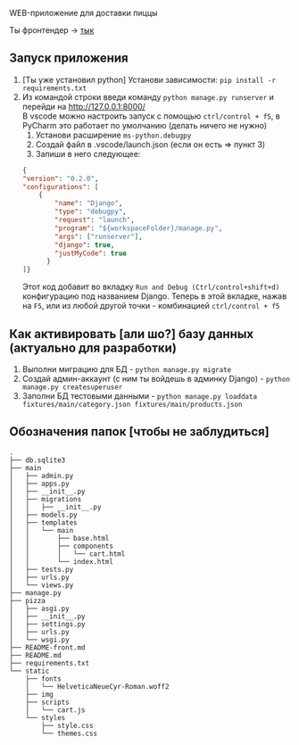 WEB-приложение для доставки пиццы

Ты фронтендер -> [тык](/README-front.md)

## Запуск приложения
1. [Ты уже установил python] Установи зависимости: ```pip install -r requirements.txt```  
2. Из командой строки введи команду ```python manage.py runserver``` и перейди на http://127.0.0.1:8000/  
В vscode можно настроить запуск с помощью ```ctrl/control + f5```, в PyCharm это работает по умолчанию (делать ничего не нужно)
    1. Установи расширение ```ms-python.debugpy```
    2. Создай файл в .vscode/launch.json (если он есть => пункт 3)
    3. Запиши в него следующее: 
    ```json 
    {
    "version": "0.2.0",
    "configurations": [
        {
            "name": "Django",
            "type": "debugpy",
            "request": "launch",
            "program": "${workspaceFolder}/manage.py",
            "args": ["runserver"],
            "django": true,
            "justMyCode": true
          }
    ]}  
    ```
    Этот код добавит во вкладку ```Run and Debug (Ctrl/control+shift+d)``` конфигурацию под названием Django. Теперь в этой вкладке, нажав на ```F5```, или из любой другой точки - комбинацией ```ctrl/control + f5```

## Как активировать [али шо?] базу данных (актуально для разработки)
1. Выполни миграцию для БД - ```python manage.py migrate```
2. Создай админ-аккаунт (с ним ты войдешь в админку Django) - ```python manage.py createsuperuser```
3. Заполни БД тестовыми данными - ```python manage.py loaddata fixtures/main/category.json fixtures/main/products.json```

## Обозначения папок [чтобы не заблудиться]
```
.
├── db.sqlite3
├── main
│   ├── admin.py
│   ├── apps.py
│   ├── __init__.py
│   ├── migrations
│   │   ├── __init__.py
│   ├── models.py
│   ├── templates
│   │   └── main
│   │       ├── base.html
│   │       ├── components
│   │       │   └── cart.html
│   │       └── index.html
│   ├── tests.py
│   ├── urls.py
│   └── views.py
├── manage.py
├── pizza
│   ├── asgi.py
│   ├── __init__.py
│   ├── settings.py
│   ├── urls.py
│   └── wsgi.py
├── README-front.md
├── README.md
├── requirements.txt
└── static
    ├── fonts
    │   └── HelveticaNeueCyr-Roman.woff2
    ├── img
    ├── scripts
    │   └── cart.js
    └── styles
        ├── style.css
        └── themes.css
```
